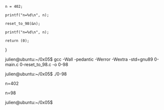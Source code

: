 

    n = 402;

    printf("n=%d\n", n);

    reset_to_98(&n);

    printf("n=%d\n", n);

    return (0);

}

julien@ubuntu:~/0x05$ gcc -Wall -pedantic -Werror -Wextra -std=gnu89 0-main.c 0-reset_to_98.c -o 0-98

julien@ubuntu:~/0x05$ ./0-98 

n=402

n=98

julien@ubuntu:~/0x05$
